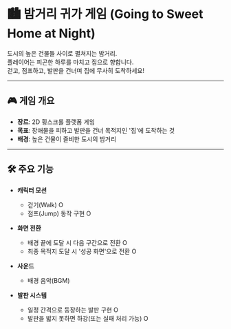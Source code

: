 # 🏙️ 밤거리 귀가 게임 (Going to Sweet Home at Night)

도시의 높은 건물들 사이로 펼쳐지는 밤거리.  
플레이어는 피곤한 하루를 마치고 집으로 향합니다.  
걷고, 점프하고, 발판을 건너며 집에 무사히 도착하세요!

---

## 🎮 게임 개요

- **장르**: 2D 횡스크롤 플랫폼 게임  
- **목표**: 장애물을 피하고 발판을 건너 목적지인 '집'에 도착하는 것  
- **배경**: 높은 건물이 즐비한 도시의 밤거리  

---

## 🛠️ 주요 기능

- **캐릭터 모션**
  - 걷기(Walk) O
  - 점프(Jump) 동작 구현 O

- **화면 전환**
  - 배경 끝에 도달 시 다음 구간으로 전환 O
  - 최종 목적지 도달 시 '성공 화면'으로 전환 O

- **사운드**
  - 배경 음악(BGM)

- **발판 시스템**
  - 일정 간격으로 등장하는 발판 구현 O
  - 발판을 밟지 못하면 하강(또는 실패 처리 가능) O
